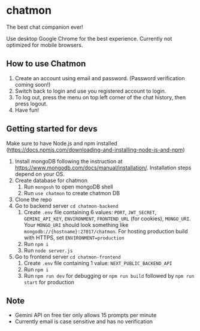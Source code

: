 # chatmon
 The best chat companion ever!

 Use desktop Google Chrome for the best experience. Currently not optimized for mobile browsers.
   
## How to use Chatmon

1. Create an account using email and password. (Password verification coming soon!)
2. Switch back to login and use you registered account to login.
3. To log out, press the menu on top left corner of the chat history, then press logout.
4. Have fun!


## Getting started for devs

Make sure to have Node.js and npm installed (https://docs.npmjs.com/downloading-and-installing-node-js-and-npm)

1. Install mongoDB following the instruction at https://www.mongodb.com/docs/manual/installation/. Installation steps depend on your OS.
2. Create database for chatmon  
   1. Run `mongosh` to open mongoDB shell
   2. Run `use chatmon` to create chatmon DB
3. Clone the repo
4. Go to backend server `cd chatmon-backend`
   1. Create `.env` file containing 6 values: `PORT`, `JWT_SECRET`, `GEMINI_API_KEY`, `ENVIRONMENT`, `FRONTEND_URL` (for cookies), `MONGO_URI`. Your `MONGO_URI` should look something like  `mongodb://{hostname}:27017/chatmon`. For hosting production build with HTTPS, set `ENVIRONMENT=production`
   2. Run `npm i`
   3. Run `node server.js`
5. Go to frontend server `cd chatmon-frontend`
   1. Create `.env` file containing 1 value: `NEXT_PUBLIC_BACKEND_API`
   2. Run `npm i`
   3. Run `npm run dev` for debugging or `npm run build` followed by `npm run start` for production


## Note
- Gemini API on free tier only allows 15 prompts per minute
- Currently email is case sensitive and has no verification